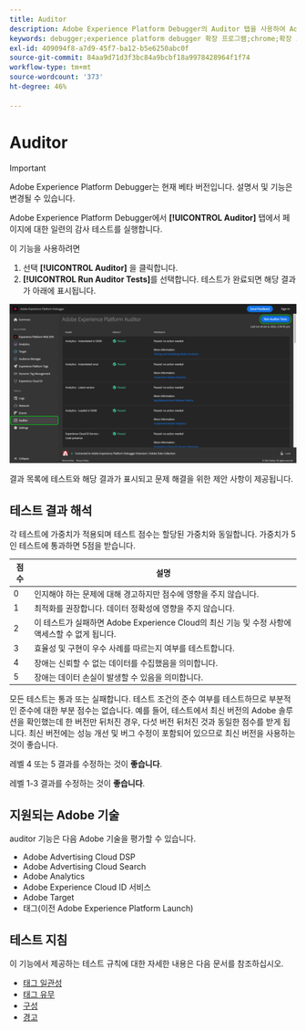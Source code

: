 ```yaml
---
title: Auditor
description: Adobe Experience Platform Debugger의 Auditor 탭을 사용하여 Adobe Experience Cloud 구현을 테스트하는 방법을 알아봅니다.
keywords: debugger;experience platform debugger 확장 프로그램;chrome;확장 프로그램;auditor;dtm;target
exl-id: 409094f8-a7d9-45f7-ba12-b5e6250abc0f
source-git-commit: 84aa9d71d3f3bc84a9bcbf18a9978428964f1f74
workflow-type: tm+mt
source-wordcount: '373'
ht-degree: 46%

---
```


# Auditor

>[!IMPORTANT]
>
>Adobe Experience Platform Debugger는 현재 베타 버전입니다. 설명서 및 기능은 변경될 수 있습니다.

Adobe Experience Platform Debugger에서 **[!UICONTROL Auditor]** 탭에서 페이지에 대한 일련의 감사 테스트를 실행합니다.

이 기능을 사용하려면

1. 선택 **[!UICONTROL Auditor]** 을 클릭합니다.
1. **[!UICONTROL Run Auditor Tests]**&#x200B;를 선택합니다. 테스트가 완료되면 해당 결과가 아래에 표시됩니다.

![Auditor 탭의 테스트 결과 스크린샷](../assets/auditor-results.png)

결과 목록에 테스트와 해당 결과가 표시되고 문제 해결을 위한 제안 사항이 제공됩니다.

## 테스트 결과 해석

각 테스트에 가중치가 적용되며 테스트 점수는 할당된 가중치와 동일합니다. 가중치가 5인 테스트에 통과하면 5점을 받습니다.

| 점수 | 설명 |
| --- | --- |
| 0 | 인지해야 하는 문제에 대해 경고하지만 점수에 영향을 주지 않습니다. |
| 1 | 최적화를 권장합니다. 데이터 정확성에 영향을 주지 않습니다. |
| 2 | 이 테스트가 실패하면 Adobe Experience Cloud의 최신 기능 및 수정 사항에 액세스할 수 없게 됩니다. |
| 3 | 효율성 및 구현이 우수 사례를 따르는지 여부를 테스트합니다. |
| 4 | 장애는 신뢰할 수 없는 데이터를 수집했음을 의미합니다. |
| 5 | 장애는 데이터 손실이 발생할 수 있음을 의미합니다. |

모든 테스트는 통과 또는 실패합니다. 테스트 조건의 준수 여부를 테스트하므로 부분적인 준수에 대한 부분 점수는 없습니다. 예를 들어, 테스트에서 최신 버전의 Adobe 솔루션을 확인했는데 한 버전만 뒤처진 경우, 다섯 버전 뒤처진 것과 동일한 점수를 받게 됩니다. 최신 버전에는 성능 개선 및 버그 수정이 포함되어 있으므로 최신 버전을 사용하는 것이 좋습니다.

레벨 4 또는 5 결과를 수정하는 것이 **좋습니다**.

레벨 1-3 결과를 수정하는 것이 **좋습니다**.

## 지원되는 Adobe 기술

auditor 기능은 다음 Adobe 기술을 평가할 수 있습니다.

* Adobe Advertising Cloud DSP
* Adobe Advertising Cloud Search
* Adobe Analytics
* Adobe Experience Cloud ID 서비스
* Adobe Target
* 태그(이전 Adobe Experience Platform Launch)

## 테스트 지침

이 기능에서 제공하는 테스트 규칙에 대한 자세한 내용은 다음 문서를 참조하십시오.

* [태그 일관성](./tag-consistency.md)
* [태그 유무](./tag-presence.md)
* [구성](./configuration.md)
* [경고](./alerts.md)
